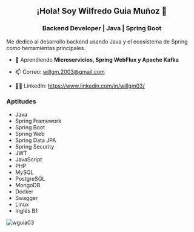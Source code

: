 <h2 align="center">¡Hola! Soy Wilfredo Guia Muñoz 👋 </h1>
<h3 align="center"> Backend Developer | Java | Spring Boot </h3>

Me dedico al desarrollo backend usando Java y el ecosistema de Spring como herramientas principales.

<!-- - 🔭 Trabajando en [GM Ecommerce API](https://github.com/wguia03/gm-ecommerce-api)-->

- 🌱 Aprendiendo **Microservicios, Spring WebFlux y Apache Kafka**

- 📫 Correo: willgm.2003@gmail.com

- 👨‍💼 LinkedIn: https://www.linkedin.com/in/willgm03/

### Aptitudes
- Java
- Spring Framework
- Spring Boot
- Spring Web
- Spring Data JPA
- Spring Security
- JWT
- JavaScript
- PHP
- MySQL
- PostgreSQL
- MongoDB
- Docker
- Swagger
- Linux
- Inglés B1

<p><img align="center" src="https://github-readme-stats.vercel.app/api/top-langs?username=wguia03&show_icons=true&locale=en&layout=compact" alt="wguia03" /></p>

